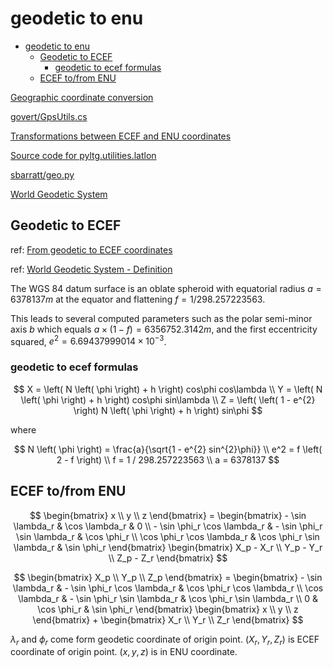 # geodetic to enu

- [geodetic to enu](#geodetic-to-enu)
  - [Geodetic to ECEF](#geodetic-to-ecef)
    - [geodetic to ecef formulas](#geodetic-to-ecef-formulas)
  - [ECEF to/from ENU](#ecef-tofrom-enu)

[Geographic coordinate conversion](https://en.wikipedia.org/wiki/Geographic_coordinate_conversion)

[govert/GpsUtils.cs](https://gist.github.com/govert/1b373696c9a27ff4c72a)

[Transformations between ECEF and ENU coordinates](https://gssc.esa.int/navipedia/index.php/Transformations_between_ECEF_and_ENU_coordinates)

[Source code for pyltg.utilities.latlon](https://www.nsstc.uah.edu/users/phillip.bitzer/python_doc/pyltg/_modules/pyltg/utilities/latlon.html)

[sbarratt/geo.py](https://gist.github.com/sbarratt/a72bede917b482826192bf34f9ff5d0b)

[World Geodetic System](https://en.wikipedia.org/wiki/World_Geodetic_System)

## Geodetic to ECEF

ref: [From geodetic to ECEF coordinates](https://en.wikipedia.org/wiki/Geographic_coordinate_conversion#From_geodetic_to_ECEF_coordinates)

ref: [World Geodetic System - Definition](https://en.wikipedia.org/wiki/World_Geodetic_System#Definition)

The WGS 84 datum surface is an oblate spheroid with equatorial radius $a = 6378137 m$ at the equator and flattening $f = 1/298.257223563$.

This leads to several computed parameters such as the polar semi-minor axis $b$ which equals $a \times (1 − f) = 6356752.3142 m$, and the first eccentricity squared, $e^{2} = 6.69437999014 \times 10^{−3}$.

### geodetic to ecef formulas

$$
X = \left( N \left( \phi \right) + h \right) cos\phi cos\lambda
\\ Y = \left( N \left( \phi \right) + h \right) cos\phi sin\lambda
\\ Z = \left( \left( 1 - e^{2} \right) N \left( \phi \right) + h \right) sin\phi
$$

where

$$
N \left( \phi \right) = \frac{a}{\sqrt{1 - e^{2} sin^{2}\phi}}
\\ e^2 = f \left( 2 - f \right)
\\ f = 1 / 298.257223563
\\ a = 6378137 
$$

## ECEF to/from ENU

$$
\begin{bmatrix} x \\ y \\ z \end{bmatrix} = \begin{bmatrix} - \sin \lambda_r & \cos \lambda_r & 0 \\ - \sin \phi_r \cos \lambda_r & - \sin \phi_r \sin \lambda_r & \cos \phi_r \\ \cos \phi_r \cos \lambda_r & \cos \phi_r \sin \lambda_r & \sin \phi_r \end{bmatrix} \begin{bmatrix} X_p - X_r \\ Y_p - Y_r \\ Z_p - Z_r \end{bmatrix} 
$$

$$
\begin{bmatrix} X_p \\ Y_p \\ Z_p \end{bmatrix} = \begin{bmatrix} - \sin \lambda_r & - \sin \phi_r \cos \lambda_r & \cos \phi_r \cos \lambda_r \\ \cos \lambda_r & - \sin \phi_r \sin \lambda_r & \cos \phi_r \sin \lambda_r \\ 0 & \cos \phi_r & \sin \phi_r \end{bmatrix} \begin{bmatrix} x \\ y \\ z \end{bmatrix} + \begin{bmatrix} X_r \\ Y_r \\ Z_r \end{bmatrix}
$$

$\lambda_r$ and $\phi_r$ come form geodetic coordinate of origin point. $\left( X_r, Y_r, Z_r \right)$ is ECEF coordinate of origin point. $\left( x, y, z \right)$ is in ENU coordinate.

